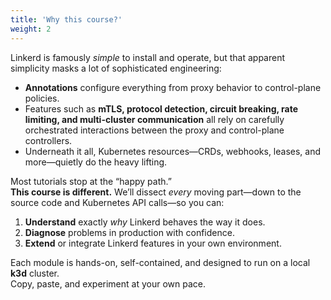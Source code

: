 ```yaml
---
title: 'Why this course?'
weight: 2
---
```


Linkerd is famously *simple* to install and operate, but that apparent simplicity masks a lot of sophisticated engineering:

* **Annotations** configure everything from proxy behavior to control-plane policies.  
* Features such as **mTLS, protocol detection, circuit breaking, rate limiting, and multi-cluster communication** all rely on carefully orchestrated interactions between the proxy and control-plane controllers.  
* Underneath it all, Kubernetes resources—CRDs, webhooks, leases, and more—quietly do the heavy lifting.

Most tutorials stop at the “happy path.”  
**This course is different.** We’ll dissect *every* moving part—down to the source code and Kubernetes API calls—so you can:

1. **Understand** exactly *why* Linkerd behaves the way it does.  
2. **Diagnose** problems in production with confidence.  
3. **Extend** or integrate Linkerd features in your own environment.

Each module is hands-on, self-contained, and designed to run on a local **k3d** cluster.  
Copy, paste, and experiment at your own pace.